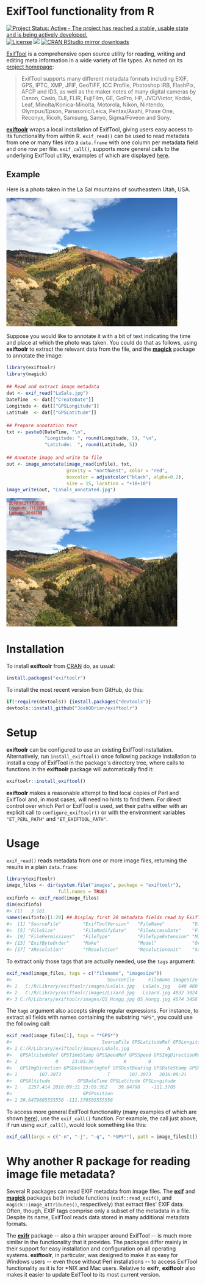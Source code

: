 <!-- README.md is generated from README.Rmd by knitr::knit(). Please edit that file -->



# ExifTool functionality from R

[![Project Status: Active - The project has reached a stable, usable state and is being actively developed.](http://www.repostatus.org/badges/latest/active.svg)](http://www.repostatus.org/#active)
[![License](https://JoshOBrien.github.io/badges/GPL2+.svg)](http://www.gnu.org/licenses/gpl-2.0.html)
[![](http://www.r-pkg.org/badges/version/exiftoolr)](http://www.r-pkg.org/pkg/exiftoolr)
[![CRAN RStudio mirror downloads](http://cranlogs.r-pkg.org/badges/exiftoolr)](http://www.r-pkg.org/pkg/exiftoolr)

[ExifTool][ExifTool-home] is a comprehensive open source utility for
reading, writing and editing meta information in a wide variety of
file types. As noted on its [project homepage][ExifTool-home]:

> ExifTool supports many different metadata formats including EXIF, GPS,
> IPTC, XMP, JFIF, GeoTIFF, ICC Profile, Photoshop IRB, FlashPix, AFCP
> and ID3, as well as the maker notes of many digital cameras by Canon,
> Casio, DJI, FLIR, FujiFilm, GE, GoPro, HP, JVC/Victor, Kodak, Leaf,
> Minolta/Konica-Minolta, Motorola, Nikon, Nintendo, Olympus/Epson,
> Panasonic/Leica, Pentax/Asahi, Phase One, Reconyx, Ricoh, Samsung,
> Sanyo, Sigma/Foveon and Sony.

[**exiftoolr**](https://CRAN.R-project.org/package=exiftoolr) wraps a
local installation of ExifTool, giving users easy access to its
functionality from within R. `exif_read()` can be used to read
metadata from one or many files into a `data.frame` with one column
per metadata field and one row per file. `exif_call()`, supports more
general calls to the underlying ExifTool utility, examples of which
are displayed [here][ExifTool-examples].


## Example

Here is a photo taken in the La Sal mountains of southeastern Utah,
USA.

![](man/figures/LaSals.jpg)

Suppose you would like to annotate it with a bit of text indicating
the time and place at which the photo was taken. You could do that as
follows, using **exiftoolr** to extract the relevant data from the
file, and the
[**magick**](https://CRAN.R-project.org/package=magick) package to
annotate the image:


```r
library(exiftoolr)
library(magick)

## Read and extract image metadata
dat <- exif_read("LaSals.jpg")
DateTime  <- dat[["CreateDate"]]
Longitude <- dat[["GPSLongitude"]]
Latitude  <- dat[["GPSLatitude"]]

## Prepare annotation text
txt <- paste0(DateTime, "\n",
              "Longitude: ", round(Longitude, 5), "\n",
              "Latitude:  ", round(Latitude, 5))

## Annotate image and write to file
out <- image_annotate(image_read(infile), txt,
                      gravity = "northwest", color = "red",
                      boxcolor = adjustcolor("black", alpha=0.2),
                      size = 15, location = "+10+10")
image_write(out, "LaSals_annotated.jpg")
```

![](man/figures/LaSals_annotated.jpg)


# Installation

To install **exiftoolr** from
[CRAN](https://CRAN.R-project.org/package=exiftoolr) do, as usual:


```r
install.packages("exiftoolr")
```

To install the most recent version from GitHub, do this:


```r
if(!require(devtools)) {install.packages("devtools")}
devtools::install_github("JoshOBrien/exiftoolr")
```


# Setup

**exiftoolr** can be configured to use an existing ExifTool
installation. Alternatively, run `install_exiftool()` once following
package installation to install a copy of ExifTool in the package's
directory tree, where calls to functions in the **exiftoolr** package
will automatically find it:


```r
exiftoolr::install_exiftool()
```

**exiftoolr** makes a reasonable attempt to find local copies of Perl
and ExifTool and, in most cases, will need no hints to find them. For
direct control over which Perl or ExifTool is used, set their paths
either with an explicit call to `configure_exiftoolr()` or with the
environment variables `"ET_PERL_PATH"` and `"ET_EXIFTOOL_PATH"`.


# Usage

`exif_read()` reads metadata from one or more image files, returning
the results in a plain `data.frame`:


```r
library(exiftoolr)
image_files <- dir(system.file("images", package = "exiftoolr"), 
                   full.names = TRUE)
exifinfo <- exif_read(image_files)
dim(exifinfo)
#> [1]   3 181
names(exifinfo)[1:20] ## Display first 20 metadata fields read by ExifTool
#>  [1] "SourceFile"        "ExifToolVersion"   "FileName"          "Directory"        
#>  [5] "FileSize"          "FileModifyDate"    "FileAccessDate"    "FileCreateDate"   
#>  [9] "FilePermissions"   "FileType"          "FileTypeExtension" "MIMEType"         
#> [13] "ExifByteOrder"     "Make"              "Model"             "Orientation"      
#> [17] "XResolution"       "YResolution"       "ResolutionUnit"    "Software"
```

To extract only those tags that are actually needed, use the `tags`
argument:


```r
exif_read(image_files, tags = c("filename", "imagesize"))
#>                                   SourceFile     FileName ImageSize
#> 1   C:/R/Library/exiftoolr/images/LaSals.jpg   LaSals.jpg   640 480
#> 2   C:/R/Library/exiftoolr/images/Lizard.jpg   Lizard.jpg 4032 3024
#> 3 C:/R/Library/exiftoolr/images/QS_Hongg.jpg QS_Hongg.jpg 4674 3456
```

The `tags` argument also accepts simple regular expressions. For
instance, to extract all fields with names containing the substring
`"GPS"`, you could use the following call:


```r
exif_read(image_files[1], tags = "*GPS*")
#>                                 SourceFile GPSLatitudeRef GPSLongitudeRef
#> 1 C:/R/Library/exiftoolr/images/LaSals.jpg              N               W
#>   GPSAltitudeRef GPSTimeStamp GPSSpeedRef GPSSpeed GPSImgDirectionRef
#> 1              0     23:05:36           K        0                  T
#>   GPSImgDirection GPSDestBearingRef GPSDestBearing GPSDateStamp GPSHPositioningError
#> 1        107.2073                 T       107.2073   2016:09:21                    5
#>   GPSAltitude          GPSDateTime GPSLatitude GPSLongitude
#> 1    2257.414 2016:09:21 23:05:36Z    39.64798    -111.3705
#>                          GPSPosition
#> 1 39.6479805555556 -111.370505555556
```

To access more general ExifTool functionality (many examples of which
are shown [here][ExifTool-examples]), use the `exif_call()`
function. For example, the call just above, if run using
`exif_call()`, would look something like this:


```r
exif_call(args = c("-n", "-j", "-q", "-*GPS*"), path = image_files[1])
```


# Why another R package for reading image file metadata?

Several R packages can read EXIF metadata from image files. The
[**exif**](https://CRAN.R-project.org/package=exif) and
[**magick**](https://CRAN.R-project.org/package=magick) packages both
include functions (`exif::read_exif()`, and
`magick::image_attributes()`, respectively) that extract files' EXIF
data. Often, though, EXIF tags comprise only a subset of the metadata
in a file. Despite its name, ExifTool reads data stored in many
additional metadata formats.

The [**exifr**](https://CRAN.R-project.org/package=exifr) package --
also a thin wrapper around ExifTool -- is much more similar in the
functionality that it provides. The packages differ mainly in their
support for easy installation and configuration on all operating
systems. **exiftoolr**, in particular, was designed to make it as easy
for Windows users -- even those without Perl installations -- to
access ExifTool functionality as it is for *NIX and Mac
users. Relative to **exifr**, **exiftoolr** also makes it easier to
update ExifTool to its most current version.



[ExifTool-home]: https://exiftool.org/
[ExifTool-examples]: https://exiftool.org/examples.html
